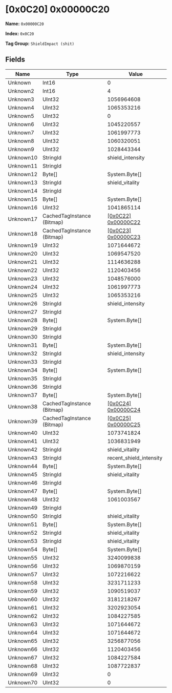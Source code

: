 # [0x0C20] 0x00000C20

**Name:** ```0x00000C20```

**Index:** ```0x0C20```

**Tag Group:** ```ShieldImpact (shit)```

## Fields

Name	| Type	| Value
---	|---	|---	|
Unknown	|Int16	|0
Unknown2	|Int16	|4
Unknown3	|UInt32	|1056964608
Unknown4	|UInt32	|1065353216
Unknown5	|UInt32	|0
Unknown6	|UInt32	|1045220557
Unknown7	|UInt32	|1061997773
Unknown8	|UInt32	|1060320051
Unknown9	|UInt32	|1028443344
Unknown10	|StringId	|shield_intensity
Unknown11	|StringId	|
Unknown12	|Byte[]	|System.Byte[]
Unknown13	|StringId	|shield_vitality
Unknown14	|StringId	|
Unknown15	|Byte[]	|System.Byte[]
Unknown16	|UInt32	|1041865114
Unknown17	|CachedTagInstance (Bitmap)	|[[0x0C22] 0x00000C22](../Bitmap/0C22.md)
Unknown18	|CachedTagInstance (Bitmap)	|[[0x0C23] 0x00000C23](../Bitmap/0C23.md)
Unknown19	|UInt32	|1071644672
Unknown20	|UInt32	|1069547520
Unknown21	|UInt32	|1114636288
Unknown22	|UInt32	|1120403456
Unknown23	|UInt32	|1048576000
Unknown24	|UInt32	|1061997773
Unknown25	|UInt32	|1065353216
Unknown26	|StringId	|shield_intensity
Unknown27	|StringId	|
Unknown28	|Byte[]	|System.Byte[]
Unknown29	|StringId	|
Unknown30	|StringId	|
Unknown31	|Byte[]	|System.Byte[]
Unknown32	|StringId	|shield_intensity
Unknown33	|StringId	|
Unknown34	|Byte[]	|System.Byte[]
Unknown35	|StringId	|
Unknown36	|StringId	|
Unknown37	|Byte[]	|System.Byte[]
Unknown38	|CachedTagInstance (Bitmap)	|[[0x0C24] 0x00000C24](../Bitmap/0C24.md)
Unknown39	|CachedTagInstance (Bitmap)	|[[0x0C25] 0x00000C25](../Bitmap/0C25.md)
Unknown40	|UInt32	|1073741824
Unknown41	|UInt32	|1036831949
Unknown42	|StringId	|shield_vitality
Unknown43	|StringId	|recent_shield_intensity
Unknown44	|Byte[]	|System.Byte[]
Unknown45	|StringId	|shield_vitality
Unknown46	|StringId	|
Unknown47	|Byte[]	|System.Byte[]
Unknown48	|UInt32	|1061003567
Unknown49	|StringId	|
Unknown50	|StringId	|shield_vitality
Unknown51	|Byte[]	|System.Byte[]
Unknown52	|StringId	|shield_vitality
Unknown53	|StringId	|shield_vitality
Unknown54	|Byte[]	|System.Byte[]
Unknown55	|UInt32	|3240099838
Unknown56	|UInt32	|1069870159
Unknown57	|UInt32	|1072216622
Unknown58	|UInt32	|3231711233
Unknown59	|UInt32	|1090519037
Unknown60	|UInt32	|3181218267
Unknown61	|UInt32	|3202923054
Unknown62	|UInt32	|1084227585
Unknown63	|UInt32	|1071644672
Unknown64	|UInt32	|1071644672
Unknown65	|UInt32	|3256877056
Unknown66	|UInt32	|1120403456
Unknown67	|UInt32	|1084227584
Unknown68	|UInt32	|1087722837
Unknown69	|UInt32	|0
Unknown70	|UInt32	|0


